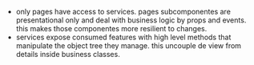 - only pages have access to services. pages subcomponentes are presentational only and deal with business logic by props and events. this makes those componentes more resilient to changes.
- services expose consumed features with high level methods that manipulate the object tree they manage. this uncouple de view from details inside business classes.
